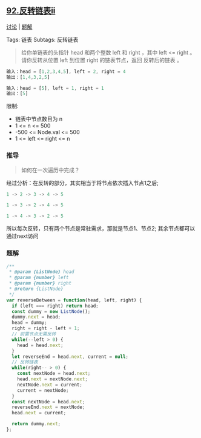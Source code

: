 ## [92.反转链表ii](https://leetcode-cn.com/problems/reverse-linked-list-ii/)

[讨论](https://leetcode-cn.com/problems/reverse-linked-list-ii/comments/) | [题解](https://leetcode-cn.com/problems/reverse-linked-list-ii/solution/)

Tags: 链表
Subtags: 反转链表

> 给你单链表的头指针 head 和两个整数 left 和 right ，其中 left <= right 。请你反转从位置 left 到位置 right 的链表节点，返回 反转后的链表 。

```js
输入：head = [1,2,3,4,5], left = 2, right = 4
输出：[1,4,3,2,5]

输入：head = [5], left = 1, right = 1
输出：[5]
```

限制:
- 链表中节点数目为 n
- 1 <= n <= 500
- -500 <= Node.val <= 500
- 1 <= left <= right <= n

### 推导
> 如何在一次遍历中完成？

经过分析：在反转的部分，其实相当于将节点依次插入节点1之后;
```js
1 -> 2 -> 3 -> 4 -> 5

1 -> 3 -> 2 -> 4 -> 5

1 -> 4 -> 3 -> 2 -> 5
```
所以每次反转，只有两个节点是常驻需求，那就是节点1、节点2; 其余节点都可以通过next访问

### 题解
```js
/**
 * @param {ListNode} head
 * @param {number} left
 * @param {number} right
 * @return {ListNode}
 */
var reverseBetween = function(head, left, right) {
  if (left === right) return head;
  const dummy = new ListNode();
  dummy.next = head;
  head = dummy;
  right = right - left + 1;
  // 前置节点无需反转
  while(--left > 0) {
    head = head.next;
  }
  let reverseEnd = head.next, current = null;
  // 反转链表
  while(right-- > 0) {
    const nextNode = head.next;
    head.next = nextNode.next;
    nextNode.next = current;
    current = nextNode;
  }
  const nextNode = head.next;
  reverseEnd.next = nextNode;
  head.next = current;

  return dummy.next;
};
```
